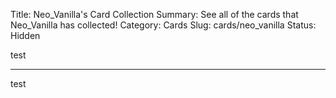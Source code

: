 Title: Neo_Vanilla's Card Collection
Summary: See all of the cards that Neo_Vanilla has collected!
Category: Cards
Slug: cards/neo_vanilla
Status: Hidden

test

---
test
